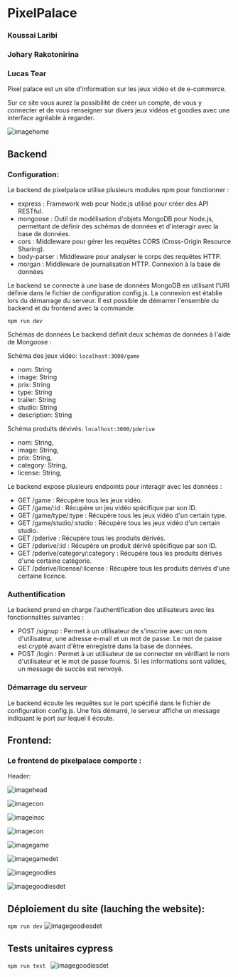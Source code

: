 # PixelPalace

### Koussai Laribi
### Johary Rakotonirina
### Lucas Tear

Pixel palace est un site d'information sur les jeux vidéo et de e-commerce.

Sur ce site vous aurez la possibilité de créer un compte, de vous y connecter et de vous renseigner sur divers jeux vidéos et goodies avec une interface agréable à regarder.

![imagehome](/images%20site/Capture%20d'écran%202024-04-15%20231955.png)

## Backend

### Configuration:
Le backend de pixelpalace utilise plusieurs modules npm pour fonctionner :

- express : Framework web pour Node.js utilisé pour créer des API RESTful.
- mongoose : Outil de modélisation d'objets MongoDB pour Node.js, permettant de définir des schémas de données et d'interagir avec la base de données.
- cors : Middleware pour gérer les requêtes CORS (Cross-Origin Resource Sharing).
- body-parser : Middleware pour analyser le corps des requêtes HTTP.
- morgan : Middleware de journalisation HTTP.
Connexion à la base de données

Le backend se connecte à une base de données MongoDB en utilisant l'URI définie dans le fichier de configuration config.js. La connexion est établie lors du démarrage du serveur. Il est possible de démarrer l'ensemble du backend et du frontend avec la commande:

```npm run dev```

Schémas de données
Le backend définit deux schémas de données à l'aide de Mongoose :

Schéma des jeux vidéo:
````localhost:3000/game ````
- nom: String
- image: String
- prix: String
- type: String
- trailer: String
- studio: String
- description: String

Schéma produits dévivés:
```` localhost:3000/pderive ````
- nom: String,
- image: String,
- prix: String,
- category: String,
- license: String,

Le backend expose plusieurs endpoints pour interagir avec les données :

- GET /game : Récupère tous les jeux vidéo.
- GET /game/:id : Récupère un jeu vidéo spécifique par son ID.
- GET /game/type/:type : Récupère tous les jeux vidéo d'un certain type.
- GET /game/studio/:studio : Récupère tous les jeux vidéo d'un certain studio.
- GET /pderive : Récupère tous les produits dérivés.
- GET /pderive/:id : Récupère un produit dérivé spécifique par son ID.
- GET /pderive/category/:category : Récupère tous les produits dérivés d'une certaine catégorie.
- GET /pderive/license/:license : Récupère tous les produits dérivés d'une certaine licence.

### Authentification
Le backend prend en charge l'authentification des utilisateurs avec les fonctionnalités suivantes :

- POST /signup : Permet à un utilisateur de s'inscrire avec un nom d'utilisateur, une adresse e-mail et un mot de passe. Le mot de passe est crypté avant d'être enregistré dans la base de données.
- POST /login : Permet à un utilisateur de se connecter en vérifiant le nom d'utilisateur et le mot de passe fournis. Si les informations sont valides, un message de succès est renvoyé.

### Démarrage du serveur
Le backend écoute les requêtes sur le port spécifié dans le fichier de configuration config.js. Une fois démarré, le serveur affiche un message indiquant le port sur lequel il écoute.

## Frontend:
### Le frontend de pixelpalace comporte :

Header:

![imagehead](/images%20site/header.png)

![imagecon](/images%20site/connexion.png)

![imageinsc](/images%20site/inscription.png)

![imagecon](/images%20site/session.png)

![imagegame](/images%20site/games.png)

![imagegamedet](/images%20site/gamedetail.png)

![imagegoodies](/images%20site/goodies.png)

![imagegoodiesdet](/images%20site/goodiesdetail.png)

## Déploiement du site (lauching the website):

````npm run dev```` 
![imagegoodiesdet](/images%20site/term.png)

## Tests unitaires cypress 

````npm run test ````
![imagegoodiesdet](/images%20site/tests.png)